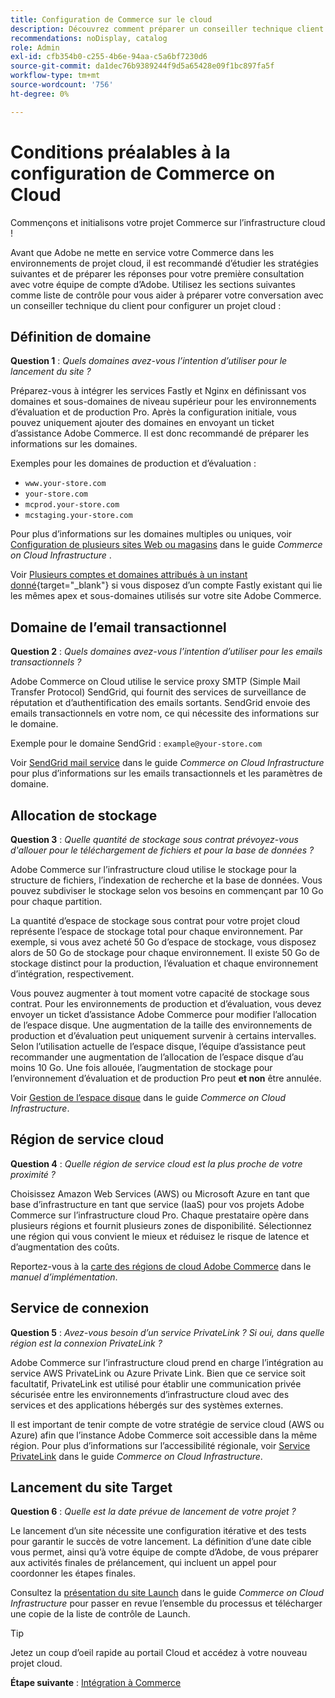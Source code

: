 ```yaml
---
title: Configuration de Commerce sur le cloud
description: Découvrez comment préparer un conseiller technique client Adobe pour approvisionner votre Adobe Commerce en projets d’infrastructure cloud.
recommendations: noDisplay, catalog
role: Admin
exl-id: cfb354b0-c255-4b6e-94aa-c5a6bf7230d6
source-git-commit: da1dec76b9389244f9d5a65428e09f1bc897fa5f
workflow-type: tm+mt
source-wordcount: '756'
ht-degree: 0%

---
```


# Conditions préalables à la configuration de Commerce on Cloud

Commençons et initialisons votre projet Commerce sur l’infrastructure cloud !

Avant que Adobe ne mette en service votre Commerce dans les environnements de projet cloud, il est recommandé d’étudier les stratégies suivantes et de préparer les réponses pour votre première consultation avec votre équipe de compte d’Adobe. Utilisez les sections suivantes comme liste de contrôle pour vous aider à préparer votre conversation avec un conseiller technique du client pour configurer un projet cloud :

## Définition de domaine

**Question 1** : _Quels domaines avez-vous l’intention d’utiliser pour le lancement du site ?_

Préparez-vous à intégrer les services Fastly et Nginx en définissant vos domaines et sous-domaines de niveau supérieur pour les environnements d’évaluation et de production Pro. Après la configuration initiale, vous pouvez uniquement ajouter des domaines en envoyant un ticket d’assistance Adobe Commerce. Il est donc recommandé de préparer les informations sur les domaines.

Exemples pour les domaines de production et d’évaluation :

- `www.your-store.com`
- `your-store.com`
- `mcprod.your-store.com`
- `mcstaging.your-store.com`

Pour plus d’informations sur les domaines multiples ou uniques, voir [Configuration de plusieurs sites Web ou magasins](../cloud-guide/store/multiple-sites.md) dans le guide _Commerce on Cloud Infrastructure_ .

Voir [Plusieurs comptes et domaines attribués à un instant donné](https://experienceleague.adobe.com/en/docs/commerce-cloud-service/user-guide/cdn/fastly#multiple-fastly-accounts-and-assigned-domains){target="_blank"} si vous disposez d’un compte Fastly existant qui lie les mêmes apex et sous-domaines utilisés sur votre site Adobe Commerce.

## Domaine de l’email transactionnel

**Question 2** : _Quels domaines avez-vous l’intention d’utiliser pour les emails transactionnels ?_

Adobe Commerce on Cloud utilise le service proxy SMTP (Simple Mail Transfer Protocol) SendGrid, qui fournit des services de surveillance de réputation et d’authentification des emails sortants. SendGrid envoie des emails transactionnels en votre nom, ce qui nécessite des informations sur le domaine.

Exemple pour le domaine SendGrid : `example@your-store.com`

Voir [SendGrid mail service](../cloud-guide/project/sendgrid.md) dans le guide _Commerce on Cloud Infrastructure_ pour plus d’informations sur les emails transactionnels et les paramètres de domaine.

## Allocation de stockage

**Question 3** : _Quelle quantité de stockage sous contrat prévoyez-vous d&#39;allouer pour le téléchargement de fichiers et pour la base de données ?_

Adobe Commerce sur l’infrastructure cloud utilise le stockage pour la structure de fichiers, l’indexation de recherche et la base de données. Vous pouvez subdiviser le stockage selon vos besoins en commençant par 10 Go pour chaque partition.

La quantité d’espace de stockage sous contrat pour votre projet cloud représente l’espace de stockage total pour chaque environnement. Par exemple, si vous avez acheté 50 Go d’espace de stockage, vous disposez alors de 50 Go de stockage pour chaque environnement. Il existe 50 Go de stockage distinct pour la production, l’évaluation et chaque environnement d’intégration, respectivement.

Vous pouvez augmenter à tout moment votre capacité de stockage sous contrat. Pour les environnements de production et d’évaluation, vous devez envoyer un ticket d’assistance Adobe Commerce pour modifier l’allocation de l’espace disque. Une augmentation de la taille des environnements de production et d’évaluation peut uniquement survenir à certains intervalles. Selon l’utilisation actuelle de l’espace disque, l’équipe d’assistance peut recommander une augmentation de l’allocation de l’espace disque d’au moins 10 Go. Une fois allouée, l’augmentation de stockage pour l’environnement d’évaluation et de production Pro peut **et non** être annulée.

Voir [Gestion de l’espace disque](../cloud-guide/storage/manage-disk-space.md) dans le guide _Commerce on Cloud Infrastructure_.

## Région de service cloud

**Question 4** : _Quelle région de service cloud est la plus proche de votre proximité ?_

Choisissez Amazon Web Services (AWS) ou Microsoft Azure en tant que base d’infrastructure en tant que service (IaaS) pour vos projets Adobe Commerce sur l’infrastructure cloud Pro. Chaque prestataire opère dans plusieurs régions et fournit plusieurs zones de disponibilité. Sélectionnez une région qui vous convient le mieux et réduisez le risque de latence et d’augmentation des coûts.

Reportez-vous à la [carte des régions de cloud Adobe Commerce](https://experienceleague.adobe.com/docs/commerce-operations/implementation-playbook/infrastructure/cloud/regions.html) dans le _manuel d’implémentation_.

## Service de connexion

**Question 5** : _Avez-vous besoin d’un service PrivateLink ? Si oui, dans quelle région est la connexion PrivateLink ?_

Adobe Commerce sur l’infrastructure cloud prend en charge l’intégration au service AWS PrivateLink ou Azure Private Link. Bien que ce service soit facultatif, PrivateLink est utilisé pour établir une communication privée sécurisée entre les environnements d’infrastructure cloud avec des services et des applications hébergés sur des systèmes externes.

Il est important de tenir compte de votre stratégie de service cloud (AWS ou Azure) afin que l’instance Adobe Commerce soit accessible dans la même région. Pour plus d’informations sur l’accessibilité régionale, voir [Service PrivateLink](../cloud-guide/development/privatelink-service.md) dans le guide _Commerce on Cloud Infrastructure_.

## Lancement du site Target

**Question 6** : _Quelle est la date prévue de lancement de votre projet ?_

Le lancement d’un site nécessite une configuration itérative et des tests pour garantir le succès de votre lancement. La définition d’une date cible vous permet, ainsi qu’à votre équipe de compte d’Adobe, de vous préparer aux activités finales de prélancement, qui incluent un appel pour coordonner les étapes finales.

Consultez la [présentation du site Launch](../cloud-guide/launch/overview.md) dans le guide _Commerce on Cloud Infrastructure_ pour passer en revue l’ensemble du processus et télécharger une copie de la liste de contrôle de Launch.

>[!TIP]
>
> Jetez un coup d’oeil rapide au portail Cloud et accédez à votre nouveau projet cloud.
>
>**Étape suivante** : [Intégration à Commerce](onboarding.md)
